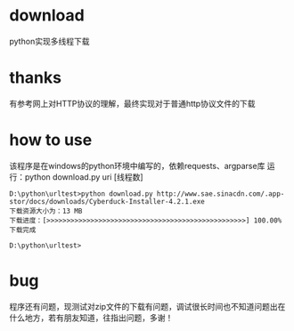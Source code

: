 # download
python实现多线程下载

# thanks
有参考网上对HTTP协议的理解，最终实现对于普通http协议文件的下载

# how to use
该程序是在windows的python环境中编写的，依赖requests、argparse库
运行：python download.py uri [线程数]

    D:\python\urltest>python download.py http://www.sae.sinacdn.com/.app-stor/docs/downloads/Cyberduck-Installer-4.2.1.exe
    下载资源大小为：13 MB
    下载进度：[>>>>>>>>>>>>>>>>>>>>>>>>>>>>>>>>>>>>>>>>>>>>>>>>>>] 100.00%
    下载完成

    D:\python\urltest>

# bug
程序还有问题，现测试对zip文件的下载有问题，调试很长时间也不知道问题出在什么地方，若有朋友知道，往指出问题，多谢！
